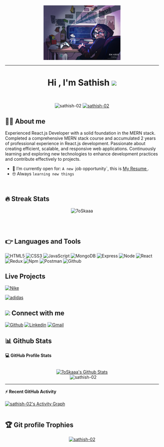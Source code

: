 
<p align="center" >
  <img src="https://github.com/FernandoRoldan93/FernandoRoldan93/blob/master/cover_image.jpg" alt="img" src="" width="50%" height="auto"/>
</p>

<hr />

<h1 align="center">Hi , I'm Sathish <img src="https://media.giphy.com/media/hvRJCLFzcasrR4ia7z/giphy.gif" width="35"></h1>



<br>

<p align="center"> 
	<img src="https://komarev.com/ghpvc/?username=sathish-02&label=Profile%20views&color=0e75b6&style=plastic" alt="sathish-02" /> 
	<a href = "https://commits.top/egypt.html" target="_blank">
		<img src="https://enfsgag3ayy6w9q.m.pipedream.net/&style=plastic" alt="sathish-02" target="_blank"/> 
	</a>
</p>


## :sassy_man:  About me
Experienced React.js Developer with a solid foundation in the MERN stack. Completed a comprehensive MERN stack course and accumulated 2 years of professional experience in React.js development. Passionate about creating efficient, scalable, and responsive web applications. Continuously learning and exploring new technologies to enhance development practices and contribute effectively to projects.
- :thinking: I’m currently open for: `A new `job opportunity`, this is <a href = "https://drive.google.com/file/d/1w-nujDcuTfDDmd2HabMbRzVEAjJmYiBp/view?usp=drive_link" target="_blank">
		My Resume
	</a>.
- :nerd_face: Always `learning new things`

<br>

## 🔥 Streak Stats
<p align="center"><img src="https://github-readme-streak-stats.herokuapp.com/?user=sathish-02&theme=algolia" alt="7oSkaaa" /></p>

<br>
<br>


## 👉 Languages and Tools

![HTML5](https://img.shields.io/badge/-HTML5-000000?style=flat&logo=html5)
![CSS3](https://img.shields.io/badge/-CSS-000000?style=flat&logo=css3)
![JavaScript](https://img.shields.io/badge/-JavaScript-000000?style=flat&logo=javascript)
![MongoDB](https://img.shields.io/badge/-MongoDB-000000?style=flat&logo=mongodb)
![Express](https://img.shields.io/badge/-Express-000000?style=flat&logo=express)
![Node](https://img.shields.io/badge/-Node-000000?style=flat&logo=node.js)
![React](https://img.shields.io/badge/-React-000000?style=flat&logo=react)
![Redux](https://img.shields.io/badge/-Redux-000000?style=flat&logo=redux)
![Npm](https://img.shields.io/badge/-npm-000000?style=flat&logo=npm)
![Postman](https://img.shields.io/badge/-postman-000000?style=flat&logo=postman)
![Github](https://img.shields.io/badge/-Github-000000?style=flat&logo=github) <br />

## Live Projects

<p>
<a href="https://nike-five.vercel.app/" target="blank"><img src="https://img.shields.io/static/v1?style=for-the-badge&message=Nike&color=000000&logo=Nike&logoColor=FFFFFF&label=" alt="Nike"/></a>

<a href="https://github.com/sathish-02/Epic_Games_Backend" target="blank"><img src="https://img.shields.io/static/v1?style=for-the-badge&message=Epic-Games&color=000000&logo=Epic-Games&logoColor=FFFFFF&label=" alt="adidas"/></a>
</p>


## <img src="https://media.giphy.com/media/iY8CRBdQXODJSCERIr/giphy.gif" width="30px"> Connect with me

[![Github](https://img.shields.io/badge/-Github-000?style=flat&logo=Github&logoColor=white)](https://github.com/sathish-02)
[![Linkedin](https://img.shields.io/badge/-LinkedIn-blue?style=flat&logo=Linkedin&logoColor=white)](https://www.linkedin.com/in/sathish-b-7156ab225/)
[![Gmail](https://img.shields.io/badge/-Gmail-c14438?style=flat&logo=Gmail&logoColor=white)](mailto:sathishb163@gmail.com)



## 📊 Github Stats



  <summary><b>💻 GitHub Profile Stats</b></summary>
  <br/>
  <p align="center">
    <a href="https://github.com/sathish-02/github-readme-stats"><img alt="7oSkaaa's Github Stats" src="https://github-readme-stats.vercel.app/api?username=sathish-02&show_icons=true&count_private=true&theme=algolia" height="192px"/></a>
<br/>
  &nbsp;
	  <img src="https://github-readme-stats.vercel.app/api/top-langs?username=sathish-02&langs_count=10&show_icons=true&locale=en&layout=compact&theme=algolia" alt="sathish-02" height="192px"/>
  <br/>
  
  </p>

----

  <summary><b>⚡ Recent GitHub Activity</b></summary>
  <br/>
   <a href="https://github.com/sathish-02"><img alt="sathish-02's Activity Graph" src="https://activity-graph.herokuapp.com/graph?username=sathish-02&custom_title=sathish-02's%20Contribution%20Graph&theme=react-dark" /></a>
  <br/>


<br/>

## :trophy: Git profile Trophies

<p align="center"> <a href="https://github.com/ryo-ma/github-profile-trophy"><img src="https://github-profile-trophy.vercel.app/?username=sathish-02&layout=compact&theme=algolia" alt="sathish-02" /></a> </p>


